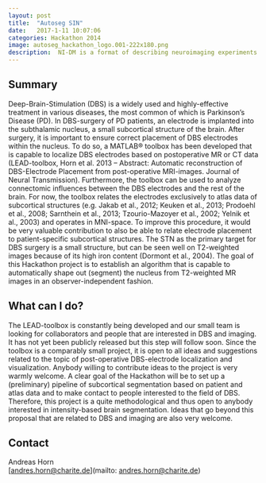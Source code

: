 ```yaml
---
layout: post
title:  "Autoseg SIN"
date:   2017-1-11 10:07:06
categories: Hackathon 2014
image: autoseg_hackathon_logo.001-222x180.png
description:  NI-DM is a format of describing neuroimaging experiments results. NeuroVault is a database for storing unthresholded statistical maps.
---
```

## Summary
Deep-Brain-Stimulation (DBS) is a widely used and highly-effective treatment in various diseases, the most common of which is Parkinson’s Disease (PD). In DBS-surgery of PD patients, an electrode is implanted into the subthalamic nucleus, a small subcortical structure of the brain. After surgery, it is important to ensure correct placement of DBS electrodes within the nucleus. To do so, a MATLAB® toolbox has been developed that is capable to localize DBS electrodes based on postoperative MR or CT data (LEAD-toolbox, Horn et al. 2013 – Abstract: Automatic reconstruction of DBS-Electrode Placement from post-operative MRI-images. Journal of Neural Transmission). Furthermore, the toolbox can be used to analyze connectomic influences between the DBS electrodes and the rest of the brain.
For now, the toolbox relates the electrodes exclusively to atlas data of subcortical structures (e.g. Jakab et al., 2012; Keuken et al., 2013; Prodoehl et al., 2008; Sarnthein et al., 2013; Tzourio-Mazoyer et al., 2002; Yelnik et al., 2003) and operates in MNI-space. To improve this procedure, it would be very valuable contribution to also be able to relate electrode placement to patient-specific subcortical structures. The STN as the primary target for DBS surgery is a small structure, but can be seen well on T2-weighted images because of its high iron content (Dormont et al., 2004).
The goal of this Hackathon project is to establish an algorithm that is capable to automatically shape out (segment) the nucleus from T2-weighted MR images in an observer-independent fashion.
## What can I do?
The LEAD-toolbox is constantly being developed and our small team is looking for collaborators and people that are interested in DBS and imaging. It has not yet been publicly released but this step will follow soon. Since the toolbox is a comparably small project, it is open to all ideas and suggestions related to the topic of post-operative DBS-electrode localization and visualization. Anybody willing to contribute ideas to the project is very warmly welcome. A clear goal of the Hackathon will be to set up a (preliminary) pipeline of subcortical segmentation based on patient and atlas data and to make contact to people interested to the field of DBS. Therefore, this project is a quite methodological and thus open to anybody interested in intensity-based brain segmentation. Ideas that go beyond this proposal that are related to DBS and imaging are also very welcome.


## Contact  
Andreas Horn  
[andres.horn@charite.de](mailto: andres.horn@charite.de)  
